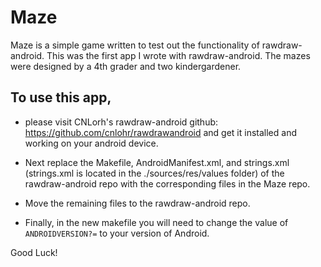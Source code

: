 # Maze

Maze is a simple game written to test out the functionality of rawdraw-android. This was the first app I wrote with rawdraw-android. The mazes were designed by a 4th grader and two kindergardener.


## To use this app,
 * please visit CNLorh's rawdraw-android github: https://github.com/cnlohr/rawdrawandroid and get it installed and working on your android device. 

 * Next replace the Makefile, AndroidManifest.xml, and strings.xml (strings.xml is located in the ./sources/res/values folder) of the rawdraw-android repo with the corresponding files in the Maze repo.
 
 * Move the remaining files to the rawdraw-android repo. 
 
 * Finally, in the new makefile you will need to change the value of `ANDROIDVERSION?=` to your version of Android. 

Good Luck!
